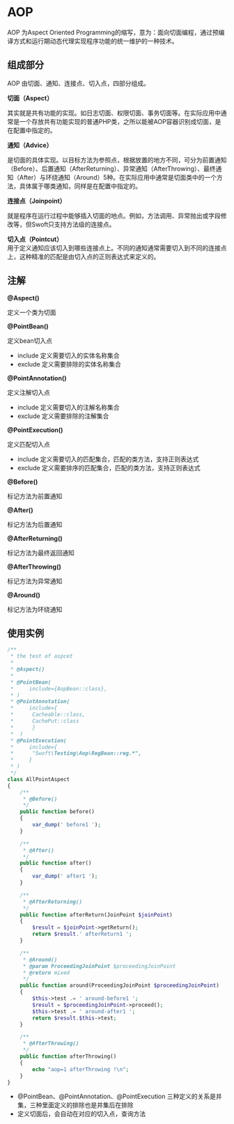 # AOP
AOP 为Aspect Oriented Programming的缩写，意为：面向切面编程，通过预编译方式和运行期动态代理实现程序功能的统一维护的一种技术。

## 组成部分

AOP 由切面、通知、连接点、切入点，四部分组成。

**切面（Aspect）**    

其实就是共有功能的实现。如日志切面、权限切面、事务切面等。在实际应用中通常是一个存放共有功能实现的普通PHP类，之所以能被AOP容器识别成切面，是在配置中指定的。

**通知（Advice）**    

是切面的具体实现。以目标方法为参照点，根据放置的地方不同，可分为前置通知（Before）、后置通知（AfterReturning）、异常通知（AfterThrowing）、最终通知（After）与环绕通知（Around）5种。在实际应用中通常是切面类中的一个方法，具体属于哪类通知，同样是在配置中指定的。

**连接点（Joinpoint）**    

就是程序在运行过程中能够插入切面的地点。例如，方法调用、异常抛出或字段修改等，但Swoft只支持方法级的连接点。

**切入点（Pointcut）**    
用于定义通知应该切入到哪些连接点上。不同的通知通常需要切入到不同的连接点上，这种精准的匹配是由切入点的正则表达式来定义的。

## 注解

**@Aspect()**    

定义一个类为切面

**@PointBean()**    

定义bean切入点

- include 定义需要切入的实体名称集合
- exclude 定义需要排除的实体名称集合

**@PointAnnotation()**  
  
定义注解切入点

- include 定义需要切入的注解名称集合
- exclude 定义需要排除的注解集合

**@PointExecution()**    

定义匹配切入点

- include 定义需要切入的匹配集合，匹配的类方法，支持正则表达式
- exclude 定义需要排序的匹配集合，匹配的类方法，支持正则表达式

**@Before()**    

标记方法为前置通知

**@After()**    

标记方法为后置通知

**@AfterReturning()**    

标记方法为最终返回通知

**@AfterThrowing()**    

标记方法为异常通知

**@Around()**    

标记方法为环绕通知

## 使用实例

```php
/**
 * the test of aspcet
 *
 * @Aspect()
 *
 * @PointBean(
 *     include={AopBean::class},
 * )
 * @PointAnnotation(
 *     include={
 *      Cacheable::class,
 *      CachePut::class
 *      }
 *  )
 * @PointExecution(
 *     include={
 *      "Swoft\Testing\Aop\RegBean::reg.*",
 *     }
 * )
 */
class AllPointAspect
{
    /**
     * @Before()
     */
    public function before()
    {
        var_dump(' before1 ');
    }

    /**
     * @After()
     */
    public function after()
    {
        var_dump(' after1 ');
    }

    /**
     * @AfterReturning()
     */
    public function afterReturn(JoinPoint $joinPoint)
    {
        $result = $joinPoint->getReturn();
        return $result.' afterReturn1 ';
    }

    /**
     * @Around()
     * @param ProceedingJoinPoint $proceedingJoinPoint
     * @return mixed
     */
    public function around(ProceedingJoinPoint $proceedingJoinPoint)
    {
        $this->test .= ' around-before1 ';
        $result = $proceedingJoinPoint->proceed();
        $this->test .= ' around-after1 ';
        return $result.$this->test;
    }

    /**
     * @AfterThrowing()
     */
    public function afterThrowing()
    {
        echo "aop=1 afterThrowing !\n";
    }
}
```

- @PointBean、@PointAnnotation、@PointExecution 三种定义的关系是并集，三种里面定义的排除也是并集后在排除
- 定义切面后，会自动在对应的切入点，查询方法

